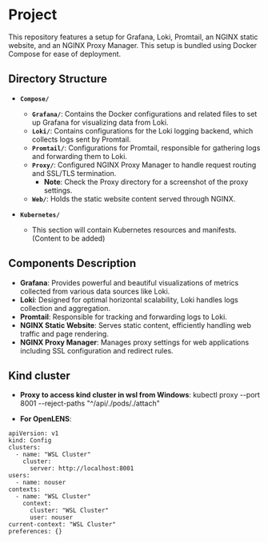 # Project

This repository features a setup for Grafana, Loki, Promtail, an NGINX static website, and an NGINX Proxy Manager. This setup is bundled using Docker Compose for ease of deployment.

## Directory Structure

- **`Compose/`**
  - **`Grafana/`**: Contains the Docker configurations and related files to set up Grafana for visualizing data from Loki.
  - **`Loki/`**: Contains configurations for the Loki logging backend, which collects logs sent by Promtail.
  - **`Promtail/`**: Configurations for Promtail, responsible for gathering logs and forwarding them to Loki.
  - **`Proxy/`**: Configured NGINX Proxy Manager to handle request routing and SSL/TLS termination.
    - **Note**: Check the Proxy directory for a screenshot of the proxy settings.
  - **`Web/`**: Holds the static website content served through NGINX.
  
- **`Kubernetes/`**
  - This section will contain Kubernetes resources and manifests. (Content to be added)

## Components Description

- **Grafana**: Provides powerful and beautiful visualizations of metrics collected from various data sources like Loki.
- **Loki**: Designed for optimal horizontal scalability, Loki handles logs collection and aggregation.
- **Promtail**: Responsible for tracking and forwarding logs to Loki.
- **NGINX Static Website**: Serves static content, efficiently handling web traffic and page rendering.
- **NGINX Proxy Manager**: Manages proxy settings for web applications including SSL configuration and redirect rules.


## Kind cluster

- **Proxy to access kind cluster in wsl from Windows**:  kubectl proxy --port 8001 --reject-paths "^/api/./pods/./attach"

- **For OpenLENS**:
```
apiVersion: v1
kind: Config
clusters:
  - name: "WSL Cluster"
    cluster:
      server: http://localhost:8001
users:
  - name: nouser
contexts:
  - name: "WSL Cluster"
    context:
      cluster: "WSL Cluster"
      user: nouser
current-context: "WSL Cluster"
preferences: {}
```